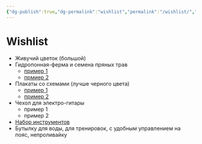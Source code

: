 ```yaml
---
{"dg-publish":true,"dg-permalink":"wishlist","permalink":"/wishlist/","tags":["site"],"updated":"2024-05-13T03:25:01.633+04:00"}
---
```




<div class="transclusion internal-embed is-loaded"><div class="markdown-embed">





# Wishlist

- Живучий цветок (большой)
- Гидропонная-ферма и семена пряных трав
	- [пример 1](https://market.yandex.ru/product--gidroponnaia-ustanovka-hobbyfarm-8-iacheek/939345333?cpc=8OjovqP32121Or8hJ7dM_yAJsbgI9r3hhe_KRB8mlxsKITT4Y_8gHGfB3TDJuc_xAiLbUrU5XmfJYhq4eNDiXP7eAU92VWFn4LW08Ns7BTkiGhu6l18VrUiWOf4gtduOMnWEOLBg2wwkEve5QIDXTSGFiKPqvN65g7M_sRU9oEiYXgltbq5rbw%2C%2C&sku=101299907636&do-waremd5=1Q4TM_vrxym2gm_wJuKBrg&cpa=1&nid=66627)
	- [прмиер 2](https://market.yandex.ru/product--gidroponnaia-ustanovka-hobbyfarm-dlia-sukkulentov-i-mkhov/939342777?cpc=sa4iW3BX_LJV-hXg-N8mYfUvA3IdVziRxxHCkui58Hg-ff9qUoeHhn592lja2KZvM1OrqU2UhiOXsCW-cKzW2zh19VgcS3ZtQnBLr6yagCo1AQEy1ERpZJdvZRgRCr_IRhZxl6T-JHld2w5P8T_n49VMlHz3wl-2Ng-IPlQu_ioP-O2ybPJqhg%2C%2C&sku=101300414368&do-waremd5=RxSMQxMeYTCFMpaCJNYrBA&cpa=1&nid=66627)
- Плакаты со схемами (лучше черного цвета)
	- [пример 1](https://www.ozon.ru/product/interernyy-poster-patentnyy-chertezh-skandinavskogo-plakatnogo-proigryvatelya-kartina-dekor-na-511123170/?asb=n0pjQAaK0g98mIu2ajUHucZH7XX4Hl5ocOUYXhsM8j89EjLK97ES94VnXxdSNOTO&asb2=jj6P2Xb3_aHtTVZoKXHuoSyzuX5CpVdn-D9WRzR4QW-rmrvpQ_pJQQj5DCv5LMOSOjocq2ROLegwUULTsxvCsux9voGnRtO4O75XdihyjSh41nYLeVDlY28yxVfTVws51bKfDHHZNWUmKKdw9h5uqw&keywords=%D0%BF%D0%BE%D1%81%D1%82%D0%B5%D1%80+%D1%87%D0%B5%D1%80%D1%82%D0%B5%D0%B6&sh=SxwN_q2jHA)
	- [пример 2](https://www.ozon.ru/product/poster-karta-hogvartsa-482019928/?asb=YRPaEEcooZpmFi7pgXlxP9t%252Bxes3h0GBUgWkuC3288CiXRgTuq6WhfESpUjlTQrh&asb2=VUKclW6INCjAhj4SYIECSdKKGlAbtNrk1xcpMPP7uJZU4VaTBhlHePxEfXCV1st-RvvibDyZjOQZOKNFvHD42kYhHMG5YWv-01qEflJF9ajDaXT13w2Uhx-AXhNBl36-qDmeOGqEhh7HasilVC5gfg&keywords=%D0%BF%D0%BE%D1%81%D1%82%D0%B5%D1%80+%D0%B8%D0%B7+%D0%BA%D1%80%D0%B0%D1%84%D1%82+%D0%B1%D1%83%D0%BC%D0%B0%D0%B3%D0%B8&sh=SxwN_h2BdQ)
- Чехол для электро-гитары
	- пример 1
	- пример 2
- [Набор инструментов](https://market.yandex.ru/product--nabor-instrumentov-xiaomi-miiiw-toolkit-17-predm/665592256?cpc=wTvFVjwYViZg-CKeHSkgznq8ZQE3ODB7s0N6YvseQUENcq7MrnXPL1XINxIhEaqiGqXoqQLvQTZuDUp-PcftaMG65NKhUWDnMevPjFqVZWbydyqberoq4OJEJv7koJ99RmF8aYPXmntN8vmF9FFgLptqVqyPHBbvf6qeolo6TCUlCDEklqfhrA%2C%2C&sku=100938795145&offerid=0NFBEEx2mLcAT1IHH-mDmg&cpa=1)
- Бутылку для воды, для тренировок, с удобным управлением на пояс, непроливайку

</div></div>

